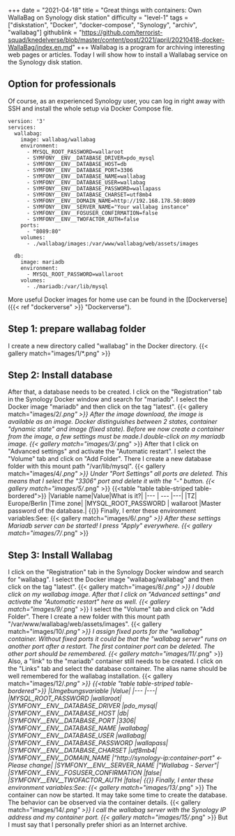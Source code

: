 +++
date = "2021-04-18"
title = "Great things with containers: Own WallaBag on Synology disk station"
difficulty = "level-1"
tags = ["diskstation", "Docker", "docker-compose", "Synology", "archiv", "wallabag"]
githublink = "https://github.com/terrorist-squad/knedelverse/blob/master/content/post/2021/april/20210418-docker-WallaBag/index.en.md"
+++
Wallabag is a program for archiving interesting web pages or articles. Today I will show how to install a Wallabag service on the Synology disk station.
## Option for professionals
Of course, as an experienced Synology user, you can log in right away with SSH and install the whole setup via Docker Compose file.
```
version: '3'
services:
  wallabag:
    image: wallabag/wallabag
    environment:
      - MYSQL_ROOT_PASSWORD=wallaroot
      - SYMFONY__ENV__DATABASE_DRIVER=pdo_mysql
      - SYMFONY__ENV__DATABASE_HOST=db
      - SYMFONY__ENV__DATABASE_PORT=3306
      - SYMFONY__ENV__DATABASE_NAME=wallabag
      - SYMFONY__ENV__DATABASE_USER=wallabag
      - SYMFONY__ENV__DATABASE_PASSWORD=wallapass
      - SYMFONY__ENV__DATABASE_CHARSET=utf8mb4
      - SYMFONY__ENV__DOMAIN_NAME=http://192.168.178.50:8089
      - SYMFONY__ENV__SERVER_NAME="Your wallabag instance"
      - SYMFONY__ENV__FOSUSER_CONFIRMATION=false
      - SYMFONY__ENV__TWOFACTOR_AUTH=false
    ports:
      - "8089:80"
    volumes:
      - ./wallabag/images:/var/www/wallabag/web/assets/images

  db:
    image: mariadb
    environment:
      - MYSQL_ROOT_PASSWORD=wallaroot
    volumes:
      - ./mariadb:/var/lib/mysql

```
More useful Docker images for home use can be found in the [Dockerverse]({{< ref "dockerverse" >}} "Dockerverse").
## Step 1: prepare wallabag folder
I create a new directory called "wallabag" in the Docker directory.
{{< gallery match="images/1/*.png" >}}

## Step 2: Install database
After that, a database needs to be created. I click on the "Registration" tab in the Synology Docker window and search for "mariadb". I select the Docker image "mariadb" and then click on the tag "latest".
{{< gallery match="images/2/*.png" >}}
After the image download, the image is available as an image. Docker distinguishes between 2 states, container "dynamic state" and image (fixed state). Before we now create a container from the image, a few settings must be made.I double-click on my mariadb image.
{{< gallery match="images/3/*.png" >}}
After that I click on "Advanced settings" and activate the "Automatic restart". I select the "Volume" tab and click on "Add Folder". There I create a new database folder with this mount path "/var/lib/mysql".
{{< gallery match="images/4/*.png" >}}
Under "Port Settings" all ports are deleted. This means that I select the "3306" port and delete it with the "-" button.
{{< gallery match="images/5/*.png" >}}
{{<table "table table-striped table-bordered">}}
|Variable name|Value|What is it?|
|--- | --- |---|
|TZ| Europe/Berlin	|Time zone|
|MYSQL_ROOT_PASSWORD	 | wallaroot |Master password of the database.|
{{</table>}}
Finally, I enter these environment variables:See:
{{< gallery match="images/6/*.png" >}}
After these settings Mariadb server can be started! I press "Apply" everywhere.
{{< gallery match="images/7/*.png" >}}

## Step 3: Install Wallabag
I click on the "Registration" tab in the Synology Docker window and search for "wallabag". I select the Docker image "wallabag/wallabag" and then click on the tag "latest".
{{< gallery match="images/8/*.png" >}}
I double click on my wallabag image. After that I click on "Advanced settings" and activate the "Automatic restart" here as well.
{{< gallery match="images/9/*.png" >}}
I select the "Volume" tab and click on "Add Folder". There I create a new folder with this mount path "/var/www/wallabag/web/assets/images".
{{< gallery match="images/10/*.png" >}}
I assign fixed ports for the "wallabag" container. Without fixed ports it could be that the "wallabag server" runs on another port after a restart. The first container port can be deleted. The other port should be remembered.
{{< gallery match="images/11/*.png" >}}
Also, a "link" to the "mariadb" container still needs to be created. I click on the "Links" tab and select the database container. The alias name should be well remembered for the wallabag installation.
{{< gallery match="images/12/*.png" >}}
{{<table "table table-striped table-bordered">}}
|Umgebungsvariable	|Value|
|--- |---|
|MYSQL_ROOT_PASSWORD	|wallaroot|
|SYMFONY__ENV__DATABASE_DRIVER	|pdo_mysql|
|SYMFONY__ENV__DATABASE_HOST	|db|
|SYMFONY__ENV__DATABASE_PORT	|3306|
|SYMFONY__ENV__DATABASE_NAME	|wallabag|
|SYMFONY__ENV__DATABASE_USER	|wallabag|
|SYMFONY__ENV__DATABASE_PASSWORD	|wallapass|
|SYMFONY__ENV__DATABASE_CHARSET |utf8mb4|
|SYMFONY__ENV__DOMAIN_NAME	|"http://synology-ip:container-port" <- Please change|
|SYMFONY__ENV__SERVER_NAME	|"Wallabag - Server"|
|SYMFONY__ENV__FOSUSER_CONFIRMATION	|false|
|SYMFONY__ENV__TWOFACTOR_AUTH	|false|
{{</table>}}
Finally, I enter these environment variables:See:
{{< gallery match="images/13/*.png" >}}
The container can now be started. It may take some time to create the database. The behavior can be observed via the container details.
{{< gallery match="images/14/*.png" >}}
I call the wallabag server with the Synology IP address and my container port.
{{< gallery match="images/15/*.png" >}}
But I must say that I personally prefer shiori as an Internet archive.
